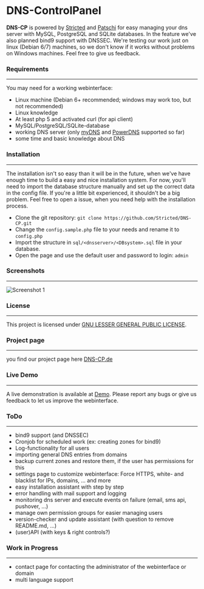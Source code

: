 DNS-ControlPanel
==================

**DNS-CP** is powered by [Stricted](https://github.com/Stricted) and [Patschi](https://github.com/patschi) for easy managing your dns server with MySQL, PostgreSQL and SQLite databases. In the feature we've also planned bind9 support with DNSSEC. We're testing our work just on linux (Debian 6/7) machines, so we don't know if it works without problems on Windows machines. Feel free to give us feedback.

### Requirements
---
You may need for a working webinterface:

 * Linux machine (Debian 6+ recommended; windows may work too, but not recommended)
 * Linux knowledge
 * At least php 5 and activated curl (for api client)
 * MySQL/PostgreSQL/SQLite-database
 * working DNS server (only [myDNS](http://mydns.bboy.net) and [PowerDNS](https://github.com/PowerDNS/pdns) supported so far)
 * some time and basic knowledge about DNS 

### Installation
---
The installation isn't so easy than it will be in the future, when we've have enough time to build a easy and nice installation system. For now, you'll need to import the database structure manually and set up the correct data in the config file. If you're a little bit experienced, it shouldn't be a big problem. Feel free to open a issue, when you need help with the installation process.

 * Clone the git repository: `git clone https://github.com/Stricted/DNS-CP.git`
 * Change the `config.sample.php` file to your needs and rename it to `config.php`
 * Import the structure in `sql/<dnsserver>/<DBsystem>.sql` file in your database.
 * Open the page and use the default user and password to login: `admin`

### Screenshots
---
![Screenshot 1](http://dns-cp.de/dns.png "Screenshot 1")

### License
---
This project is licensed under [GNU LESSER GENERAL PUBLIC LICENSE](https://github.com/Stricted/DNS-CP/blob/master/COPYING).

### Project page
---
you find our project page here  [DNS-CP.de](http://dns-cp.de)

### Live Demo
----
A live demonstration is available at [Demo](http://demo.owndns.me). Please report any bugs or give us feedback to let us improve the webinterface.

### ToDo
---
 * bind9 support (and DNSSEC)
 * Cronjob for scheduled work (ex: creating zones for bind9)
 * Log-functionality for all users
 * importing general DNS entries from domains
 * backup current zones and restore them, if the user has permissions for this
 * settings page to customize webinterface: Force HTTPS, white- and blacklist for IPs, domains, ... and more
 * easy installation assistant with step by step
 * error handling with mail support and logging
 * monitoring dns server and execute events on failure (email, sms api, pushover, ...)
 * manage own permission groups for easier managing users
 * version-checker and update assistant (with question to remove README.md, ...)
 * (user)API (with keys & right controls?)
 
### Work in Progress
---
 * contact page for contacting the administrator of the webinterface or domain
 * multi language support
 
 
 
 